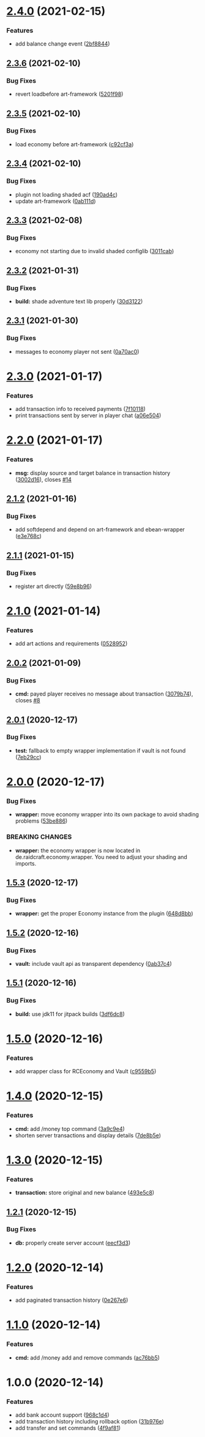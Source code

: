 # [2.4.0](https://github.com/raidcraft/economy/compare/v2.3.6...v2.4.0) (2021-02-15)


### Features

* add balance change event ([2bf8844](https://github.com/raidcraft/economy/commit/2bf8844dcf70a09fefaea93d5a78a458736a229e))

## [2.3.6](https://github.com/raidcraft/economy/compare/v2.3.5...v2.3.6) (2021-02-10)


### Bug Fixes

* revert loadbefore art-framework ([5201f98](https://github.com/raidcraft/economy/commit/5201f98323fbe65c2cace21ae67bd314379cdbe6))

## [2.3.5](https://github.com/raidcraft/economy/compare/v2.3.4...v2.3.5) (2021-02-10)


### Bug Fixes

* load economy before art-framework ([c92cf3a](https://github.com/raidcraft/economy/commit/c92cf3a0dab47541671220629213518aa728403d))

## [2.3.4](https://github.com/raidcraft/economy/compare/v2.3.3...v2.3.4) (2021-02-10)


### Bug Fixes

* plugin not loading shaded acf ([190ad4c](https://github.com/raidcraft/economy/commit/190ad4c3f85b6da209a8cbc2e9b4df3cd6c440fa))
* update art-framework ([0ab111d](https://github.com/raidcraft/economy/commit/0ab111dbc549d035d461970d8512fa4bc16846c6))

## [2.3.3](https://github.com/raidcraft/economy/compare/v2.3.2...v2.3.3) (2021-02-08)


### Bug Fixes

* economy not starting due to invalid shaded configlib ([3011cab](https://github.com/raidcraft/economy/commit/3011caba7e4d3e25ca69969c32a5960753fb28ea))

## [2.3.2](https://github.com/raidcraft/economy/compare/v2.3.1...v2.3.2) (2021-01-31)


### Bug Fixes

* **build:** shade adventure text lib properly ([30d3122](https://github.com/raidcraft/economy/commit/30d3122258c61afbbe26d90a8e187847e1ce28c5))

## [2.3.1](https://github.com/raidcraft/economy/compare/v2.3.0...v2.3.1) (2021-01-30)


### Bug Fixes

* messages to economy player not sent ([0a70ac0](https://github.com/raidcraft/economy/commit/0a70ac06c7906272ce01b50f0510e1e923964f18))

# [2.3.0](https://github.com/raidcraft/economy/compare/v2.2.0...v2.3.0) (2021-01-17)


### Features

* add transaction info to received payments ([7f10118](https://github.com/raidcraft/economy/commit/7f101181780d352a9fc9f6cfee31db9fcd0c11ca))
* print transactions sent by server in player chat ([a06e504](https://github.com/raidcraft/economy/commit/a06e504277281ae1c2c099011065060dd09ac908))

# [2.2.0](https://github.com/raidcraft/economy/compare/v2.1.2...v2.2.0) (2021-01-17)


### Features

* **msg:** display source and target balance in transaction history ([3002d16](https://github.com/raidcraft/economy/commit/3002d16dfb7ff71c192dd16c5cdcf63cd0963e5c)), closes [#14](https://github.com/raidcraft/economy/issues/14)

## [2.1.2](https://github.com/raidcraft/economy/compare/v2.1.1...v2.1.2) (2021-01-16)


### Bug Fixes

* add softdepend and depend on art-framework and ebean-wrapper ([e3e768c](https://github.com/raidcraft/economy/commit/e3e768c21f823260ac49ae7a097a7f1de2fd1f1f))

## [2.1.1](https://github.com/raidcraft/economy/compare/v2.1.0...v2.1.1) (2021-01-15)


### Bug Fixes

* register art directly ([59e8b96](https://github.com/raidcraft/economy/commit/59e8b96f5e4b85f7aa34197ae8d6ee71dd5ada59))

# [2.1.0](https://github.com/raidcraft/economy/compare/v2.0.2...v2.1.0) (2021-01-14)


### Features

* add art actions and requirements ([0528952](https://github.com/raidcraft/economy/commit/0528952cdaceb6fc44b36dabee7dd2b2399e7763))

## [2.0.2](https://github.com/raidcraft/economy/compare/v2.0.1...v2.0.2) (2021-01-09)


### Bug Fixes

* **cmd:** payed player receives no message about transaction ([3079b74](https://github.com/raidcraft/economy/commit/3079b743e127bdf37a2a6e2c477ce99d2e87d58d)), closes [#8](https://github.com/raidcraft/economy/issues/8)

## [2.0.1](https://github.com/raidcraft/economy/compare/v2.0.0...v2.0.1) (2020-12-17)


### Bug Fixes

* **test:** fallback to empty wrapper implementation if vault is not found ([7eb29cc](https://github.com/raidcraft/economy/commit/7eb29cc10b1453dec610e694c175493e704899ed))

# [2.0.0](https://github.com/raidcraft/economy/compare/v1.5.3...v2.0.0) (2020-12-17)


### Bug Fixes

* **wrapper:** move economy wrapper into its own package to avoid shading problems ([53be886](https://github.com/raidcraft/economy/commit/53be886ad53f12ae68d8da01ee1c8225fba23913))


### BREAKING CHANGES

* **wrapper:** the economy wrapper is now located in de.raidcraft.economy.wrapper. You need to adjust your shading and imports.

## [1.5.3](https://github.com/raidcraft/economy/compare/v1.5.2...v1.5.3) (2020-12-17)


### Bug Fixes

* **wrapper:** get the proper Economy instance from the plugin ([648d8bb](https://github.com/raidcraft/economy/commit/648d8bb71ed86f1a973d6d88e56dc45cbd54fa93))

## [1.5.2](https://github.com/raidcraft/economy/compare/v1.5.1...v1.5.2) (2020-12-16)


### Bug Fixes

* **vault:** include vault api as transparent dependency ([0ab37c4](https://github.com/raidcraft/economy/commit/0ab37c400cb4af6286f4587a2556fea318dbf57e))

## [1.5.1](https://github.com/raidcraft/economy/compare/v1.5.0...v1.5.1) (2020-12-16)


### Bug Fixes

* **build:** use jdk11 for jitpack builds ([3df6dc8](https://github.com/raidcraft/economy/commit/3df6dc8e95d22a76fe8e3276d7f2e6afba50f751))

# [1.5.0](https://github.com/raidcraft/economy/compare/v1.4.0...v1.5.0) (2020-12-16)


### Features

* add wrapper class for RCEconomy and Vault ([c9559b5](https://github.com/raidcraft/economy/commit/c9559b561faa81314cf88dcb57edc29306107077))

# [1.4.0](https://github.com/raidcraft/economy/compare/v1.3.0...v1.4.0) (2020-12-15)


### Features

* **cmd:** add /money top command ([3a9c9e4](https://github.com/raidcraft/economy/commit/3a9c9e4356d256d5e7de5696d652bcd4bc036fb6))
* shorten server transactions and display details ([7de8b5e](https://github.com/raidcraft/economy/commit/7de8b5e1fe87f3ab57e70bdccc52c3a08779697f))

# [1.3.0](https://github.com/raidcraft/economy/compare/v1.2.1...v1.3.0) (2020-12-15)


### Features

* **transaction:** store original and new balance ([493e5c8](https://github.com/raidcraft/economy/commit/493e5c87b7244eaab79d72dbb5d8e3b23b43f16d))

## [1.2.1](https://github.com/raidcraft/economy/compare/v1.2.0...v1.2.1) (2020-12-15)


### Bug Fixes

* **db:** properly create server account ([eecf3d3](https://github.com/raidcraft/economy/commit/eecf3d3a428fac4a859057bd9bf0300cb4721108))

# [1.2.0](https://github.com/raidcraft/economy/compare/v1.1.0...v1.2.0) (2020-12-14)


### Features

* add paginated transaction history ([0e267e6](https://github.com/raidcraft/economy/commit/0e267e68391ab54ededf1586394ef984508f5e1f))

# [1.1.0](https://github.com/raidcraft/economy/compare/v1.0.0...v1.1.0) (2020-12-14)


### Features

* **cmd:** add /money add and remove commands ([ac76bb5](https://github.com/raidcraft/economy/commit/ac76bb57cf5ee30e923e64d5d0af2457f67b46f9))

# 1.0.0 (2020-12-14)


### Features

* add bank account support ([968c1d4](https://github.com/raidcraft/economy/commit/968c1d46770c35cf611810b3079defdc15b22fdc))
* add transaction history including rollback option ([31b976e](https://github.com/raidcraft/economy/commit/31b976e8d3e41f2f9a4bd2737acc47f4c3f988d6))
* add transfer and set commands ([4f9af81](https://github.com/raidcraft/economy/commit/4f9af813c9011dcc5192792759f14a29b519c1f0))
